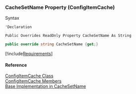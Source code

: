 ﻿### CacheSetName Property (ConfigItemCache)

Syntax

```vbnet
'Declaration

Public Overrides ReadOnly Property CacheSetName As String
```

```csharp
public override string CacheSetName {get;}
```

[!include[Requirements](../partials/requirements.md)]

#### Reference

[ConfigItemCache Class](fcSDK~FChoice.Foundation.Clarify.ConfigItemCache.md)  
[ConfigItemCache Members](fcSDK~FChoice.Foundation.Clarify.ConfigItemCache_members.md)  
[Base Implementation in CacheSetName](fcSDK~FChoice.Foundation.CacheBase~CacheSetName.md)